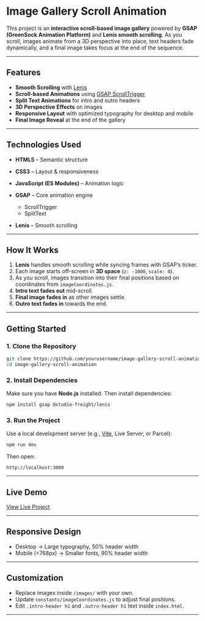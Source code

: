 # Image Gallery Scroll Animation

This project is an **interactive scroll-based image gallery** powered by **GSAP (GreenSock Animation Platform)** and **Lenis smooth scrolling**.
As you scroll, images animate from a 3D perspective into place, text headers fade dynamically, and a final image takes focus at the end of the sequence.

---

## Features

* **Smooth Scrolling** with [Lenis](https://github.com/studio-freight/lenis)
* **Scroll-based Animations** using [GSAP ScrollTrigger](https://greensock.com/scrolltrigger/)
* **Split Text Animations** for intro and outro headers
* **3D Perspective Effects** on images
* **Responsive Layout** with optimized typography for desktop and mobile
* **Final Image Reveal** at the end of the gallery

---

## Technologies Used

* **HTML5** – Semantic structure
* **CSS3** – Layout & responsiveness
* **JavaScript (ES Modules)** – Animation logic
* **GSAP** – Core animation engine

  * ScrollTrigger
  * SplitText
* **Lenis** – Smooth scrolling

---

## How It Works

1. **Lenis** handles smooth scrolling while syncing frames with GSAP’s ticker.
2. Each image starts off-screen in **3D space** (`z: -1000`, `scale: 0`).
3. As you scroll, images transition into their final positions based on coordinates from `imageCoordinates.js`.
4. **Intro text fades out** mid-scroll.
5. **Final image fades in** as other images settle.
6. **Outro text fades in** towards the end.

---

## Getting Started

### 1. Clone the Repository

```bash
git clone https://github.com/yourusername/image-gallery-scroll-animation.git
cd image-gallery-scroll-animation
```

### 2. Install Dependencies

Make sure you have **Node.js** installed. Then install dependencies:

```bash
npm install gsap @studio-freight/lenis
```

### 3. Run the Project

Use a local development server (e.g., [Vite](https://vitejs.dev/), Live Server, or Parcel):

```bash
npm run dev
```

Then open:

```
http://localhost:3000
```

---

## Live Demo

[View Live Project](https://sohamgoswami07.github.io/Background-Scroll-Trigger/)

---

## Responsive Design

* Desktop → Large typography, 50% header width
* Mobile (<768px) → Smaller fonts, 90% header width

---

## Customization

* Replace images inside `/images/` with your own.
* Update `constants/imageCoordinates.js` to adjust final positions.
* Edit `.intro-header h1` and `.outro-header h1` text inside `index.html`.

---

